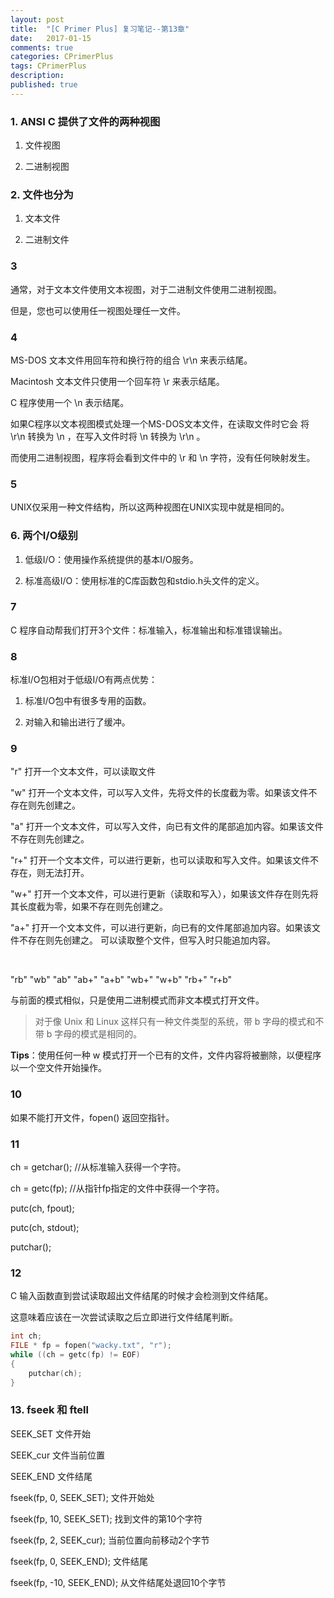 ```yaml
---
layout: post
title:  "[C Primer Plus] 复习笔记--第13章"
date:   2017-01-15
comments: true
categories: CPrimerPlus
tags: CPrimerPlus
description:
published: true
---
```


### 1. ANSI C 提供了文件的两种视图

1. 文件视图

2. 二进制视图


### 2. 文件也分为  

1. 文本文件

2. 二进制文件


### 3

通常，对于文本文件使用文本视图，对于二进制文件使用二进制视图。

但是，您也可以使用任一视图处理任一文件。


### 4

MS-DOS 文本文件用回车符和换行符的组合 \r\n 来表示结尾。

Macintosh 文本文件只使用一个回车符 \r 来表示结尾。

C 程序使用一个 \n 表示结尾。

如果C程序以文本视图模式处理一个MS-DOS文本文件，在读取文件时它会
将 \r\n 转换为 \n ，在写入文件时将 \n 转换为 \r\n 。

而使用二进制视图，程序将会看到文件中的 \r 和 \n 字符，没有任何映射发生。


### 5

UNIX仅采用一种文件结构，所以这两种视图在UNIX实现中就是相同的。


### 6. 两个I/O级别

1. 低级I/O：使用操作系统提供的基本I/O服务。

2. 标准高级I/O：使用标准的C库函数包和stdio.h头文件的定义。


### 7

C 程序自动帮我们打开3个文件：标准输入，标准输出和标准错误输出。

### 8

标准I/O包相对于低级I/O有两点优势：

1. 标准I/O包中有很多专用的函数。

2. 对输入和输出进行了缓冲。


### 9

"r"    打开一个文本文件，可以读取文件

"w"    打开一个文本文件，可以写入文件，先将文件的长度截为零。如果该文件不存在则先创建之。

"a"    打开一个文本文件，可以写入文件，向已有文件的尾部追加内容。如果该文件不存在则先创建之。

"r+"   打开一个文本文件，可以进行更新，也可以读取和写入文件。如果该文件不存在，则无法打开。

"w+"   打开一个文本文件，可以进行更新（读取和写入），如果该文件存在则先将其长度截为零，如果不存在则先创建之。

"a+"   打开一个文本文件，可以进行更新，向已有的文件尾部追加内容。如果该文件不存在则先创建之。
可以读取整个文件，但写入时只能追加内容。

<br />

"rb"  "wb"  "ab"  "ab+"  "a+b"  "wb+"  "w+b"  "rb+"  "r+b"

与前面的模式相似，只是使用二进制模式而非文本模式打开文件。

> 对于像 Unix 和 Linux 这样只有一种文件类型的系统，带 b 字母的模式和不带 b 字母的模式是相同的。


**Tips**：使用任何一种 w 模式打开一个已有的文件，文件内容将被删除，以便程序以一个空文件开始操作。


### 10

如果不能打开文件，fopen() 返回空指针。


### 11

ch = getchar();  //从标准输入获得一个字符。

ch = getc(fp);   //从指针fp指定的文件中获得一个字符。

putc(ch, fpout);

putc(ch, stdout);

putchar();


### 12

C 输入函数直到尝试读取超出文件结尾的时候才会检测到文件结尾。

这意味着应该在一次尝试读取之后立即进行文件结尾判断。

```cpp
int ch;
FILE * fp = fopen("wacky.txt", "r");
while ((ch = getc(fp) != EOF)
{
	putchar(ch);
}
```


### 13. fseek 和 ftell

SEEK_SET  文件开始

SEEK_cur  文件当前位置

SEEK_END  文件结尾

fseek(fp, 0, SEEK_SET);    文件开始处

fseek(fp, 10, SEEK_SET);   找到文件的第10个字符

fseek(fp, 2, SEEK_cur);    当前位置向前移动2个字节

fseek(fp, 0, SEEK_END);    文件结尾

fseek(fp, -10, SEEK_END);  从文件结尾处退回10个字节













